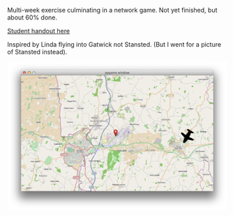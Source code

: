 Multi-week exercise culminating in a network game. Not yet finished, but about 60% done.

[Student handout here](student-handout.md)

Inspired by Linda flying into Gatwick not Stansted. (But I went for a picture of Stansted instead).

![Early screenshot](early-screenshot.png)
